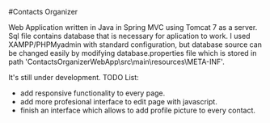 #Contacts Organizer

Web Application written in Java in Spring MVC using Tomcat 7 as a server.
Sql file contains database that is necessary for aplication to work. I used XAMPP/PHPMyadmin with standard configuration, but database source can be changed easily by modifying database.properties file which is stored in path 'ContactsOrganizerWebApp\src\main\resources\META-INF'.


It's still under development.
TODO List:
- add responsive functionality to every page.
- add more profesional interface to edit page with javascript.
- finish an interface which allows to add profile picture to every contact.

